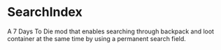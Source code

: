 # SearchIndex

A 7 Days To Die mod that enables searching through backpack and loot container at the same time by using a permanent search field.
